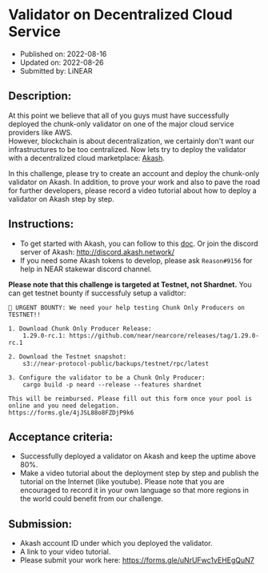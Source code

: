 # Validator on Decentralized Cloud Service
* Published on: 2022-08-16
* Updated on: 2022-08-26
* Submitted by: LiNEAR

## Description:
At this point we believe that all of you guys must have successfully deployed the chunk-only validator on one of the major cloud service providers like AWS.     
However, blockchain is  about decentralization,  we certainly don't want our infrastructures to be too centralized. Now lets try to deploy the validator with a decentralized cloud marketplace: [Akash](https://docs.akash.network/).
        
In this challenge, please try to create an account and deploy the chunk-only validator on Akash. In addition, to prove your work and also to pave the road for further developers, please record a video tutorial about how to deploy a validator on Akash step by step.

## Instructions:
- To get started with Akash, you can follow to this [doc](https://docs.akash.network/guides/cli/detailed-steps). Or join the discord server of Akash: http://discord.akash.network/
- If you need some Akash tokens to develop, please ask `Reason#9156` for help in NEAR stakewar discord channel.

**Please note that this challenge is targeted at Testnet, not Shardnet.** You can get testnet bounty if successfuly setup a validtor:
```
📣 URGENT BOUNTY: We need your help testing Chunk Only Producers on TESTNET!! 

1. Download Chunk Only Producer Release:
    1.29.0-rc.1: https://github.com/near/nearcore/releases/tag/1.29.0-rc.1

2. Download the Testnet snapshot:
    s3://near-protocol-public/backups/testnet/rpc/latest

3. Configure the validator to be a Chunk Only Producer:
    cargo build -p neard --release --features shardnet

This will be reimbursed. Please fill out this form once your pool is online and you need delegation.
https://forms.gle/4jJSL88o8FZDjP9k6
```

## Acceptance criteria:
- Successfully deployed a validator on Akash and keep the uptime above 80%.
- Make a video tutorial about the deployment step by step and publish the tutorial on the Internet (like youtube). Please note that you are encouraged to record it in your own language so that more regions in the world could benefit from our challenge.

## Submission:
- Akash account ID under which you deployed the validator.
- A link to your video tutorial.
- Please submit your work here: https://forms.gle/uNrUFwc1vEHEgQuN7
